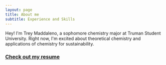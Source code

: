 ```yaml
---
layout: page
title: About me
subtitle: Experience and Skills
---
```


Hey! I'm Trey Maddaleno, a sophomore chemistry major at Truman Student University. Right now, I'm excited about theoretical chemistry and applications of chemistry for sustainability.

### <a href="https://treymaddaleno.github.io/resume"> Check out my resume </a>

